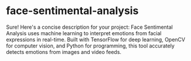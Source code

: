 # face-sentimental-analysis
 Sure! Here's a concise description for your project:  Face Sentimental Analysis uses machine learning to interpret emotions from facial expressions in real-time. Built with TensorFlow for deep learning, OpenCV for computer vision, and Python for programming, this tool accurately detects emotions from images and video feeds. 
